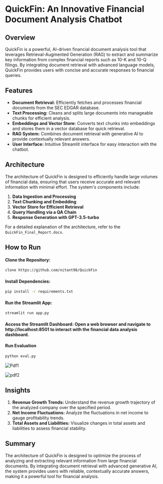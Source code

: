 # QuickFin: An Innovative Financial Document Analysis Chatbot

## Overview

QuickFin is a powerful, AI-driven financial document analysis tool that leverages Retrieval-Augmented Generation (RAG) to extract and summarize key information from complex financial reports such as 10-K and 10-Q filings. By integrating document retrieval with advanced language models, QuickFin provides users with concise and accurate responses to financial queries.

## Features

- **Document Retrieval:** Efficiently fetches and processes financial documents from the SEC EDGAR database.
- **Text Processing:** Cleans and splits large documents into manageable chunks for efficient analysis.
- **Embeddings and Vector Store:** Converts text chunks into embeddings and stores them in a vector database for quick retrieval.
- **RAG System:** Combines document retrieval with generative AI to provide contextually relevant answers.
- **User Interface:** Intuitive Streamlit interface for easy interaction with the chatbot.

## Architecture

The architecture of QuickFin is designed to efficiently handle large volumes of financial data, ensuring that users receive accurate and relevant information with minimal effort. The system's components include:

1. **Data Ingestion and Processing**
2. **Text Chunking and Embedding**
3. **Vector Store for Efficient Retrieval**
4. **Query Handling via a QA Chain**
5. **Response Generation with GPT-3.5-turbo**

For a detailed explanation of the architecture, refer to the `QuickFin_Final_Report.docx`.

## How to Run

#### Clone the Repository:
```bash
clone https://github.com/nitant98/QuickFin
```

#### Install Dependencies:
```bash
pip install -r requirements.txt
```

#### Run the Streamlit App:
```bash
streamlit run app.py
```

#### Access the Streamlit Dashboard: Open a web browser and navigate to http://localhost:8501 to interact with the financial data analysis dashboard.

#### Run Evaluation
```bash
python eval.py
```
![Pdf1](https://github.com/user-attachments/assets/3982f870-ec3b-4da6-bb57-1b2ed9feb608)

![pdf2](https://github.com/user-attachments/assets/81a68209-5260-4312-b1b3-a002f1fee49f)


## Insights
1. **Revenue Growth Trends:** Understand the revenue growth trajectory of the analyzed company over the specified period.
2. **Net Income Fluctuations:** Analyze the fluctuations in net income to gauge profitability trends.
3. **Total Assets and Liabilities:** Visualize changes in total assets and liabilities to assess financial stability.

## Summary
The architecture of QuickFin is designed to optimize the process of analyzing and extracting relevant information from large financial documents. By integrating document retrieval with advanced generative AI, the system provides users with reliable, contextually accurate answers, 
making it a powerful tool for financial analysis. 
